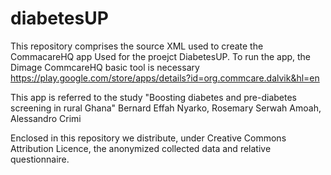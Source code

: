 # diabetesUP
This repository comprises the source XML used to create the CommacareHQ app Used for the proejct DiabetesUP.
To run the app, the Dimage CommcareHQ basic tool is necessary https://play.google.com/store/apps/details?id=org.commcare.dalvik&hl=en

This app is referred to the study "Boosting diabetes and pre-diabetes screening in rural Ghana" 
Bernard Effah Nyarko, Rosemary Serwah Amoah,   Alessandro Crimi

Enclosed in this repository we distribute, under Creative Commons Attribution Licence, the anonymized collected data and relative questionnaire.
